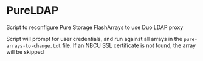# PureLDAP

Script to reconfigure Pure Storage FlashArrays to use Duo LDAP proxy

Script will prompt for user credentials, and run against all arrays in the `pure-arrays-to-change.txt` file. If an NBCU SSL certificate is not found, the array will be skipped
